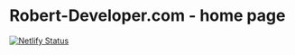 # Robert-Developer.com - home page

[![Netlify Status](https://api.netlify.com/api/v1/badges/18dc38c8-5efa-4e38-b0ef-1274748f96a2/deploy-status)](https://app.netlify.com/sites/stupefied-ptolemy-74e501/deploys)
